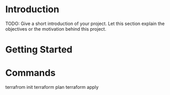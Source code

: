 # Introduction 
TODO: Give a short introduction of your project. Let this section explain the objectives or the motivation behind this project. 

# Getting Started



# Commands
terrafrom init
terraform plan
terraform apply
